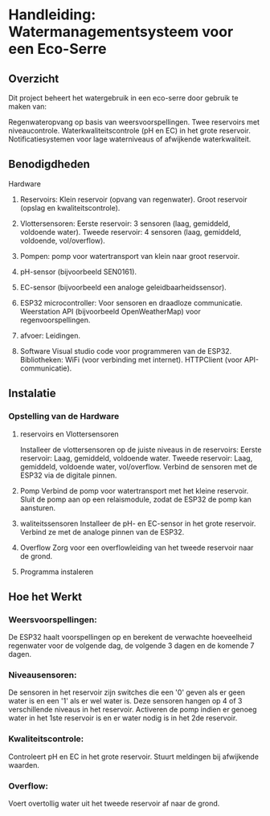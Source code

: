 # **Handleiding: Watermanagementsysteem voor een Eco-Serre**

## Overzicht
Dit project beheert het watergebruik in een eco-serre door gebruik te maken van:

Regenwateropvang op basis van weersvoorspellingen.
Twee reservoirs met niveaucontrole.
Waterkwaliteitscontrole (pH en EC) in het grote reservoir.
Notificatiesystemen voor lage waterniveaus of afwijkende waterkwaliteit.

## Benodigdheden
Hardware

1. Reservoirs:
Klein reservoir (opvang van regenwater).
Groot reservoir (opslag en kwaliteitscontrole).

2. Vlottersensoren:
Eerste reservoir: 3 sensoren (laag, gemiddeld, voldoende water).
Tweede reservoir: 4 sensoren (laag, gemiddeld, voldoende, vol/overflow).

3. Pompen:
 pomp voor watertransport van klein naar groot reservoir.

4. pH-sensor (bijvoorbeeld SEN0161).

5. EC-sensor (bijvoorbeeld een analoge geleidbaarheidssensor).

6. ESP32 microcontroller:
Voor sensoren en draadloze communicatie.
Weerstation API (bijvoorbeeld OpenWeatherMap) voor regenvoorspellingen.

7. afvoer:
Leidingen.

8. Software
Visual studio code voor programmeren van de ESP32.
Bibliotheken:
WiFi (voor verbinding met internet).
HTTPClient (voor API-communicatie).

## Instalatie

### Opstelling van de Hardware

1. reservoirs en Vlottersensoren

    Installeer de vlottersensoren op de juiste niveaus in de reservoirs:
    Eerste reservoir: Laag, gemiddeld, voldoende water.
    Tweede reservoir: Laag, gemiddeld, voldoende water, vol/overflow.
    Verbind de sensoren met de ESP32 via de digitale pinnen.

2. Pomp
    Verbind de pomp voor watertransport met het kleine reservoir.
    Sluit de pomp aan op een relaismodule, zodat de ESP32 de pomp kan aansturen.

3. waliteitssensoren
    Installeer de pH- en EC-sensor in het grote reservoir.
    Verbind ze met de analoge pinnen van de ESP32.

4. Overflow
    Zorg voor een overflowleiding van het tweede reservoir naar de grond.
    
5. Programma instaleren


## Hoe het Werkt

### Weersvoorspellingen:
   De ESP32 haalt voorspellingen op en berekent de verwachte hoeveelheid regenwater voor de volgende dag, de volgende 3 dagen en de komende 7 dagen.
### Niveausensoren:
   De sensoren in het reservoir zijn switches die een '0' geven als er geen water is en een '1' als er wel water is.
    Deze sensoren hangen op 4 of 3 verschillende niveaus in het reservoir.
    Activeren de pomp indien er genoeg water in het 1ste reservoir is en er water nodig is in het 2de reservoir.
### Kwaliteitscontrole:
Controleert pH en EC in het grote reservoir.
Stuurt meldingen bij afwijkende waarden.
### Overflow:
Voert overtollig water uit het tweede reservoir af naar de grond.
